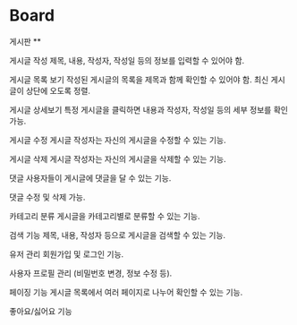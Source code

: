# Board
게시판
**

게시글 작성 제목, 내용, 작성자, 작성일 등의 정보를 입력할 수 있어야 함.

게시글 목록 보기 작성된 게시글의 목록을 제목과 함께 확인할 수 있어야 함. 최신 게시글이 상단에 오도록 정렬.

게시글 상세보기 특정 게시글을 클릭하면 내용과 작성자, 작성일 등의 세부 정보를 확인 가능.

게시글 수정 게시글 작성자는 자신의 게시글을 수정할 수 있는 기능.

게시글 삭제 게시글 작성자는 자신의 게시글을 삭제할 수 있는 기능.

댓글 사용자들이 게시글에 댓글을 달 수 있는 기능.

댓글 수정 및 삭제 가능.

카테고리 분류 게시글을 카테고리별로 분류할 수 있는 기능.

검색 기능 제목, 내용, 작성자 등으로 게시글을 검색할 수 있는 기능.

유저 관리 회원가입 및 로그인 기능.

사용자 프로필 관리 (비밀번호 변경, 정보 수정 등).

페이징 기능 게시글 목록에서 여러 페이지로 나누어 확인할 수 있는 기능.

좋아요/싫어요 기능
